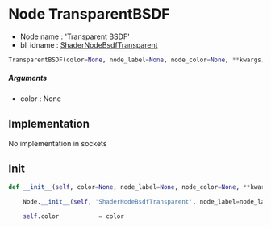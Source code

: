 # Node TransparentBSDF

- Node name : 'Transparent BSDF'
- bl_idname : [ShaderNodeBsdfTransparent](https://docs.blender.org/api/current/bpy.types.ShaderNodeBsdfTransparent.html)


``` python
TransparentBSDF(color=None, node_label=None, node_color=None, **kwargs)
```
##### Arguments

- color : None

## Implementation

No implementation in sockets

## Init

``` python
def __init__(self, color=None, node_label=None, node_color=None, **kwargs):

    Node.__init__(self, 'ShaderNodeBsdfTransparent', node_label=node_label, node_color=node_color, **kwargs)

    self.color           = color
```
